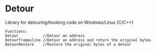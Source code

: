 # Detour
Library for detouring/hooking code on Windows/Linux (C/C++)
```
Functions:
Detour           //Detour an address
DetourTrampoline //Detour an address and return the original bytes
DetourRestore    //Restore the original bytes of a detour
```
